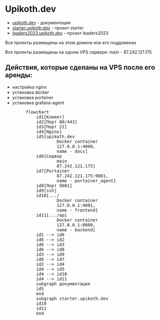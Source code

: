<script setup>
import Mermaid from '../../.vitepress/components/mermaid.vue'
</script>

# Upikoth.dev

- [upikoth.dev](https://upikoth.dev) - документация
- [starter.upikoth.dev](https://starter.upikoth.dev) - проект starter
- [leaders2023.upikoth.dev](https://leaders2023.upikoth.dev) - проект leaders2023

Все проекты размещены на этом домене или его поддоменах

Все проекты размещены на одном VPS сервере: main - 87.242.121.175

## Действия, которые сделаны на VPS после его аренды:

- настройка nginx
- установка docker
- установка portainer
- установка grafana-agent

<mermaid>
	<pre class='.mermaid'>
		flowchart
			id1[Клиент]
			id2[Порт 80/443]
			id3[Порт 22]
			id4[Nginx]
			id5[upikoth.dev
					Docker container
					127.0.0.1:4000,
					name - docs]
			id6[Сервер
					main
					87.242.121.175]
			id7[Portainer
					87.242.121.175:9001,
					name - portainer_agent]
			id8[Порт 9001]
			id9[ssh]
			id10[.../
					Docker container
					127.0.0.1:4001,
					name - frontend]
			id11[.../api
					Docker container
					127.0.0.1:8000,
					name - backend]
			id1 --> id6
			id6 --> id2
			id6 --> id3
			id6 --> id8
			id3 --> id9
			id8 --> id7
			id2 --> id4
			id4 --> id5
			id4 --> id10
			id4 --> id11
			subgraph документация
			id5
			end
			subgraph starter.upikoth.dev
			id10
			id11
			end
	</pre>
</mermaid>
